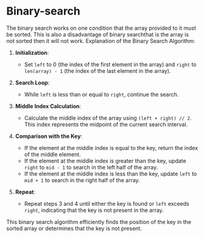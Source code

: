 # Binary-search


The binary search works on one condition that the array provided to it must be sorted. This is also a disadvantage of binary searchthat is the array is not sorted then it will not work.
Explanation of the Binary Search Algorithm:
1. **Initialization**: 
   - Set `left` to 0 (the index of the first element in the array) and `right` to `len(array) - 1` (the index of the last element in the array).
   
2. **Search Loop**:
   - While `left` is less than or equal to `right`, continue the search.
   
3. **Middle Index Calculation**:
   - Calculate the middle index of the array using `(left + right) // 2`. This index represents the midpoint of the current search interval.
   
4. **Comparison with the Key**:
   - If the element at the middle index is equal to the key, return the index of the middle element.
   - If the element at the middle index is greater than the key, update `right` to `mid - 1` to search in the left half of the array.
   - If the element at the middle index is less than the key, update `left` to `mid + 1` to search in the right half of the array.
   
5. **Repeat**:
   - Repeat steps 3 and 4 until either the key is found or `left` exceeds `right`, indicating that the key is not present in the array.

This binary search algorithm efficiently finds the position of the key in the sorted array or determines that the key is not present.


